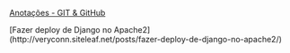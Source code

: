 [Anotações - GIT & GitHub](https://veryconn.siteleaf.net/posts/git/)
<div>
[Fazer deploy de Django no Apache2](http://veryconn.siteleaf.net/posts/fazer-deploy-de-django-no-apache2/)
</div>
